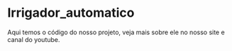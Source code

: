 # Irrigador_automatico
Aqui temos o código do nosso projeto, veja mais sobre ele no nosso site e canal do youtube.
